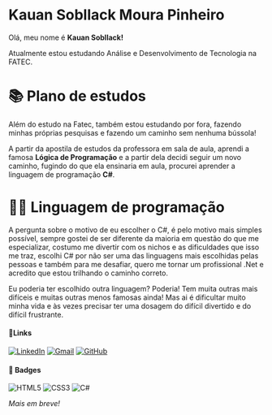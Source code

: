 # Kauan Sobllack Moura Pinheiro

Olá, meu nome é **Kauan Sobllack!**

Atualmente estou estudando Análise e Desenvolvimento de Tecnologia na FATEC.

# 📚 Plano de estudos

Além do estudo na Fatec, também estou estudando por fora, fazendo minhas próprias pesquisas e fazendo um caminho sem nenhuma bússola!

A partir da apostila de estudos da professora em sala de aula, aprendi a famosa **Lógica de Programação** e a partir dela decidi seguir um novo caminho, fugindo do que ela ensinaria em aula, procurei aprender a linguagem de programação **C#**.

# 👨‍💻 Linguagem de programação

A pergunta sobre o motivo de eu escolher o C#, é pelo motivo mais simples possível, sempre gostei de ser diferente da maioria em questão do que me especializar, costumo me divertir com os nichos e as dificuldades que isso me traz, escolhi C# por não ser uma das linguagens mais escolhidas pelas pessoas e também para me desafiar, quero me tornar um profissional .Net e acredito que estou trilhando o caminho correto.

Eu poderia ter escolhido outra linguagem?  Poderia! Tem muita outras mais difíceis e muitas outras menos famosas ainda! Mas ai é dificultar muito minha vida e às vezes precisar ter uma dosagem do difícil divertido e do difícil frustrante.
#### 🔗Links

[![LinkedIn](https://img.shields.io/badge/LinkedIn-0077B5?style=for-the-badge&logo=linkedin&logoColor=white)](https://www.linkedin.com/in/kauan-sobllack-a23157241/) 
[![Gmail](https://img.shields.io/badge/Gmail-333333?style=for-the-badge&logo=gmail&logoColor=red)](mailto:sobllack)
[![GitHub](https://img.shields.io/badge/GitHub-100000?style=for-the-badge&logo=github&logoColor=white)](https://github.com/sobllack)
#### 🏅 Badges

![HTML5](https://img.shields.io/badge/HTML5-E34F26?style=for-the-badge&logo=html5&logoColor=white)
![CSS3](https://img.shields.io/badge/CSS3-1572B6?style=for-the-badge&logo=css3&logoColor=white)
![C#](https://img.shields.io/badge/C%23-239120?style=for-the-badge&logo=c-sharp&logoColor=white)

*Mais em breve!*


